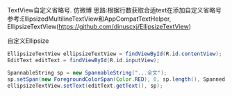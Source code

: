 TextView自定义省略号. 仿微博
思路:根据行数获取合适text在添加自定义省略号
参考:EllipsizedMultilineTextView和AppCompatTextHelper, EllipsizeTextView(https://github.com/dinuscxj/EllipsizeTextView)


自定义Ellipsize
```java
EllipsizeTextView ellipsizeTextView = findViewById(R.id.contentView);
EditText editText = findViewById(R.id.inputView);

SpannableString sp = new SpannableString("...全文");
sp.setSpan(new ForegroundColorSpan(Color.RED), 0, sp.length(), Spanned.SPAN_INCLUSIVE_INCLUSIVE);
ellipsizeTextView.setText(editText.getText(), sp);
```